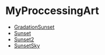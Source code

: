 # MyProccessingArt

- [GradationSunset](https://github.com/ShioKosyo/MyProccessingArt/blob/main/GradationSunset/GradationSunset.png)
- [Sunset](https://github.com/ShioKosyo/MyProccessingArt/blob/main/Sunset/Sunset.png)
- [Sunset2](https://github.com/ShioKosyo/MyProccessingArt/blob/main/Sunset2/Sunset2.gif)
- [SunsetSky](https://github.com/ShioKosyo/MyProccessingArt/blob/main/SunsetSky/SunsetSky.png)
